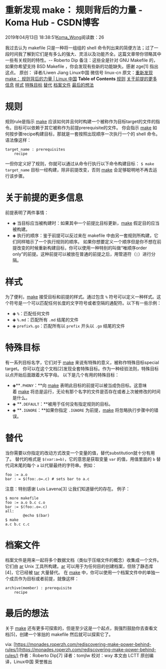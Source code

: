 # 重新发现 make： 规则背后的力量 - Koma Hub - CSDN博客
2019年04月13日 18:38:51[Koma_Wong](https://me.csdn.net/Rong_Toa)阅读数：26
> 
我过去认为 makefile 只是一种将一组组的 shell 命令列出来的简便方法；过了一段时间我了解到它们是有多么的强大、灵活以及功能齐全。这篇文章带你领略其中一些有关规则的特性。-- Roberto Dip
备注：这些全是针对 GNU Makefile 的，如果你希望支持 BSD Makefile ，你会发现有些新的功能缺失。感谢 zge[1] 指出这点。
原创： 译者/Liwen Jiang  Linux中国 
微信号 linux-cn
原文：[重新发现 make： 规则背后的力量 | Linux 中国](http://mp.weixin.qq.com/s?__biz=MjM5NjQ4MjYwMQ==&mid=2664613830&idx=2&sn=138bf62e07fce9324a482aa4744ffb9f&chksm=bdcefc808ab9759610bcc98fd01f9e126bce9332a0374025b6073d74b2bfd065746c1e687b98&mpshare=1&scene=1&srcid=#rd)
**Table of Contents**
[规则](#%E8%A7%84%E5%88%99)
[关于前提的更多信息](#%E5%85%B3%E4%BA%8E%E5%89%8D%E6%8F%90%E7%9A%84%E6%9B%B4%E5%A4%9A%E4%BF%A1%E6%81%AF)
[样式](#%E6%A0%B7%E5%BC%8F)
[特殊目标](#%E7%89%B9%E6%AE%8A%E7%9B%AE%E6%A0%87)
[替代](#%E6%9B%BF%E4%BB%A3)
[档案文件](#%E6%A1%A3%E6%A1%88%E6%96%87%E4%BB%B6)
[最后的想法](#%E6%9C%80%E5%90%8E%E7%9A%84%E6%83%B3%E6%B3%95)
# 规则
规则rule是指示 [make]() 应该如何并且何时构建一个被称作为目标target的文件的指令。目标可以依赖于其它被称作为前提prerequisite的文件。
你会指示 [make]() 如何按步骤recipe构建目标，那就是一套按照出现顺序一次执行一个的 shell 命令。语法像这样：
```
target_name : prerequisites
    recipe
```
一但你定义好了规则，你就可以通过从命令行执行以下命令构建目标：
`$ make target_name`
目标一经构建，除非前提改变，否则 [make]() 会足够聪明地不再去运行该步骤。
# 关于前提的更多信息
前提表明了两件事情：
- ◈ 当目标应当被构建时：如果其中一个前提比目标更新，[make]() 假定目的应当被构建。
- ◈ 执行的顺序：鉴于前提可以反过来在 makefile 中由另一套规则所构建，它们同样暗示了一个执行规则的顺序。
如果你想要定义一个顺序但是你不想在前提改变的时候重新构建目标，你可以使用一种特别的叫做“唯顺序order only”的前提。这种前提可以被放在普通的前提之后，用管道符（`|`）进行分隔。
# 样式
为了便利，[make]() 接受目标和前提的样式。通过包含 `%` 符号可以定义一种样式。这个符号是一个可以匹配任何长度的文字符号或者空隔的通配符。以下有一些示例：
- ◈ `%`：匹配任何文件
- ◈ `%.md`：匹配所有 `.md` 结尾的文件
- ◈ `prefix%.go`：匹配所有以 `prefix` 开头以 `.go` 结尾的文件
# 特殊目标
有一系列目标名字，它们对于 [make]() 来说有特殊的意义，被称作特殊目标special target。
你可以在这个文档[2]发现全套特殊目标。作为一种经验法则，特殊目标以点开始后面跟着大写字母。
以下是几个有用的特殊目标：
- ◈**`.PHONY`：**向 [make]() 表明此目标的前提可以被当成伪目标。这意味着 [make]() 将总是运行，无论有那个名字的文件是否存在或者上次被修改的时间是什么。
- ◈ **`.DEFAULT`：**被用于任何没有指定规则的目标。
- ◈ **`.IGNORE`：**如果你指定 `.IGNORE` 为前提，[make]() 将忽略执行步骤中的错误。
# 替代
当你需要以你指定的改动方式改变一个变量的值，替代substitution就十分有用了。
替代的格式是 `$(var:a=b)`，它的意思是获取变量 `var` 的值，用值里面的 `b` 替代词末尾的每个 `a` 以代替最终的字符串。例如：
```
foo := a.o
bar : = $(foo:.o=.c) # sets bar to a.c
```
注意：特别感谢 Luis Lavena[3] 让我们知道替代的存在。
例子：
```
$ more makefile
foo := a.o b.c c.o
bar := $(foo:.o=.c)
all:
        @echo $(bar)
$ make
a.c b.c c.c
```
# 档案文件
档案文件是用来一起将多个数据文档（类似于压缩文件的概念）收集成一个文件。它们由 [ar]() Unix 工具所构建。[ar]() 可以用于为任何目的创建档案，但除了静态库[4]，它已经被 [tar]() 大量替代。
在 [make]() 中，你可以使用一个档案文件中的单独一个成员作为目标或者前提，就像这样：
```
archive(member) : prerequisite
    recipe
```
# 最后的想法
关于 [make]() 还有更多可探索的，但是至少这是一个起点，我强烈鼓励你去查看文档[5]，创建一个笨拙的 makefile 然后就可以探索它了。
> 
via: [https://monades.roperzh.com/rediscovering-make-power-behind-rules/](https://monades.roperzh.com/rediscovering-make-power-behind-rules/)
作者：Roberto Dip[7] 译者：tomjlw 校对：wxy
本文由 LCTT 原创编译，Linux中国 荣誉推出
